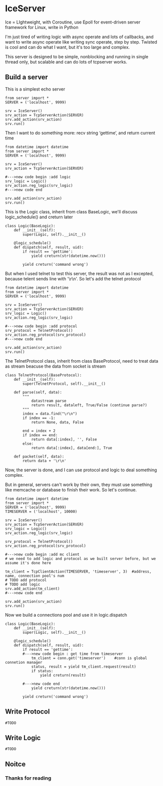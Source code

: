 IceServer
=========

Ice = LIghtweight, with Coroutine, use Epoll for event-driven server framework for Linux,  write in Python

I'm just tired of writing logic with async operate and lots of callbacks, and want to write async operate like writing  sync operate, step by step. Twisted is cool and can do what I want, but it's too large and complex. 
    
This server is designed to be simple, nonblocking and running in single thread only, but scalable and can do lots of tcpserver works.


Build a server
---------


This is a simplest echo server

    from server import *
    SERVER = ('localhost', 9999)

    srv = IceServer()
    srv_action = TcpServerAction(SERVER)
    srv.add_action(srv_action)
    srv.run()

Then I want to do something more: recv string ‘gettime’, and return current time
   
    from datetime import datetime
    from server import *
    SERVER = ('localhost', 9999)
    
    srv = IceServer()
    srv_action = TcpServerAction(SERVER)
    
    #--->new code begin :add logic
    srv_logic = Logic()
    srv_action.reg_logic(srv_logic)
    #--->new code end
    
    srv.add_action(srv_action)
    srv.run()

This is the Logic class, inherit from class BaseLogic, we'll discuss logic_schedule() and creturn later

    class Logic(BaseLogic):
        def __init__(self):
            super(Logic, self).__init__()
    
        @logic_schedule()
        def dispatch(self, result, uid):
            if result == 'gettime':
                yield creturn(str(datetime.now()))
        
            yield creturn('command wrong')



But when I used telnet to test this server, the result was not as I excepted,  because telent sends line with '\r\n'.
So let's add the telnet protocol 

    from datetime import datetime
    from server import *
    SERVER = ('localhost', 9999)
    
    srv = IceServer()
    srv_action = TcpServerAction(SERVER)
    srv_logic = Logic()
    srv_action.reg_logic(srv_logic)
    
    #--->new code begin :add protocol
    srv_protocol = TelnetProtocol()
    srv_action.reg_protocol(srv_protocol)
    #--->new code end
    
    srv.add_action(srv_action)
    srv.run()
        
The TelnetProtocol class, inherit from class BaseProtocol, need to treat data as stream beacuse the data
from socket is stream

    class TelnetProtocol(BaseProtocol):
        def __init__(self):
            super(TelnetProtocol, self).__init__()

        def parse(self, data):
            """
                datastream parse
                return result, dataleft, True/False (continue parse?)
            """
            index = data.find("\r\n")
            if index == -1: 
                return None, data, False

            end = index + 2 
            if index == end:
                return data[:index], '', False
            else:
                return data[:index], data[end:], True

        def packet(self, data):
            return data + '\r\n'

        
Now, the server is done, and I can use protocol and logic to deal something complex.

But in general, servers can't work by their own, they must use something like memcache or database to finish 
their work. So let's continue.

    from datetime import datetime
    from server import *
    SERVER = ('localhost', 9999)
    TIMESERVER = ('localhost', 10000)
    
    srv = IceServer()
    srv_action = TcpServerAction(SERVER)
    srv_logic = Logic()
    srv_action.reg_logic(srv_logic)

    srv_protocol = TelnetProtocol()
    srv_action.reg_protocol(srv_protocol)
    
    #--->new code begin :add mc client
    # we need to add logic and protocol as we built server before, but we assume it's done here
    
    tm_client = TcpClientAction(TIMESERVER, 'timeserver', 3)  #address, name, connection pool's num 
    # TODO add protocol
    # TODO add logic 
    srv.add_action(tm_client)
    #--->new code end
    
    srv.add_action(srv_action)
    srv.run()

Now we build a connections pool and use it in logic.dispatch


    class Logic(BaseLogic):
        def __init__(self):
            super(Logic, self).__init__()
    
        @logic_schedule()
        def dispatch(self, result, uid):
            if result == 'gettime':
            #--->new code begin : get time from timeserver
                tm_client = conn.get('timeserver')    #conn is global connetion manager
                status, result = yield tm_client.request(result)
                if status:
                    yield creturn(result)
            
            #--->new code end
                yield creturn(str(datetime.now()))
        
            yield creturn('command wrong')
            
         
      

Write Protocol
---------

    #TODO

Write Logic
---------

    #TODO
    
Noitce
---------

    
    
### Thanks for reading

